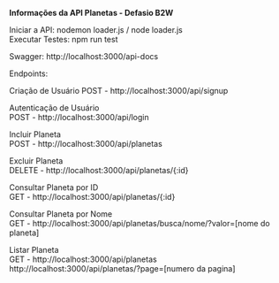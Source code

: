 <b>Informações da API Planetas - Defasio B2W</b><br/>

Iniciar a API: nodemon loader.js / node loader.js<br/>
Executar Testes: npm run test<br/>

Swagger: http://localhost:3000/api-docs<br/>

Endpoints:<br/>

Criação de Usuário
POST - http://localhost:3000/api/signup

Autenticação de Usuário<br/>
POST - http://localhost:3000/api/login

Incluir Planeta<br/>
POST - http://localhost:3000/api/planetas

Excluir Planeta<br/>
DELETE - http://localhost:3000/api/planetas/{:id}

Consultar Planeta por ID<br/>
GET - http://localhost:3000/api/planetas/{:id}

Consultar Planeta por Nome<br/>
GET - http://localhost:3000/api/planetas/busca/nome/?valor=[nome do planeta]

Listar Planeta<br/>
GET - http://localhost:3000/api/planetas<br/>
      http://localhost:3000/api/planetas/?page=[numero da pagina]


